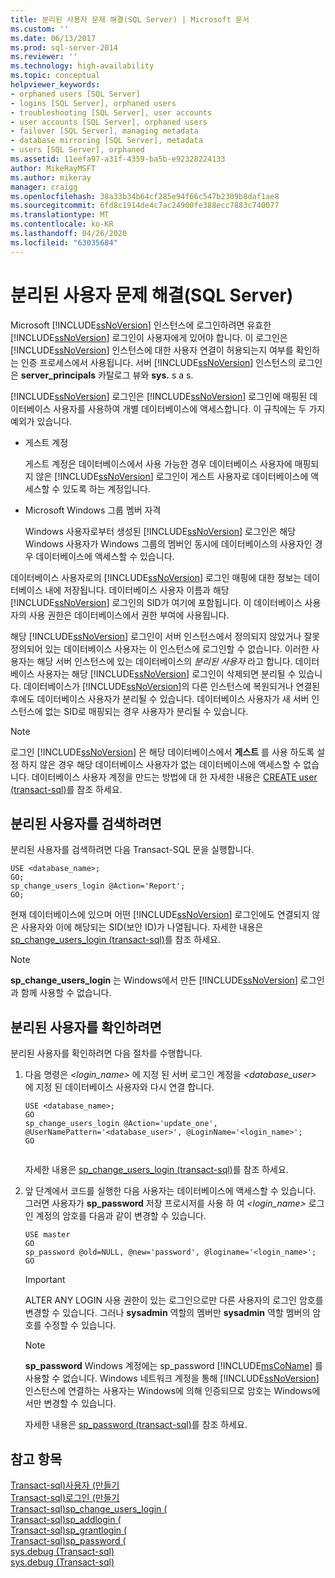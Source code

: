 ```yaml
---
title: 분리된 사용자 문제 해결(SQL Server) | Microsoft 문서
ms.custom: ''
ms.date: 06/13/2017
ms.prod: sql-server-2014
ms.reviewer: ''
ms.technology: high-availability
ms.topic: conceptual
helpviewer_keywords:
- orphaned users [SQL Server]
- logins [SQL Server], orphaned users
- troubleshooting [SQL Server], user accounts
- user accounts [SQL Server], orphaned users
- failover [SQL Server], managing metadata
- database mirroring [SQL Server], metadata
- users [SQL Server], orphaned
ms.assetid: 11eefa97-a31f-4359-ba5b-e92328224133
author: MikeRayMSFT
ms.author: mikeray
manager: craigg
ms.openlocfilehash: 38a33b34b64cf285e94f66c547b2309b8daf1ae8
ms.sourcegitcommit: 6fd8c1914de4c7ac24900fe388ecc7883c740077
ms.translationtype: MT
ms.contentlocale: ko-KR
ms.lasthandoff: 04/26/2020
ms.locfileid: "63035684"
---
```

# <a name="troubleshoot-orphaned-users-sql-server"></a>분리된 사용자 문제 해결(SQL Server)
  Microsoft [!INCLUDE[ssNoVersion](../../includes/ssnoversion-md.md)] 인스턴스에 로그인하려면 유효한 [!INCLUDE[ssNoVersion](../../includes/ssnoversion-md.md)] 로그인이 사용자에게 있어야 합니다. 이 로그인은 [!INCLUDE[ssNoVersion](../../includes/ssnoversion-md.md)] 인스턴스에 대한 사용자 연결이 허용되는지 여부를 확인하는 인증 프로세스에서 사용됩니다. 서버 [!INCLUDE[ssNoVersion](../../includes/ssnoversion-md.md)] 인스턴스의 로그인은 **server_principals** 카탈로그 뷰와 **sys.** s a s.  
  
 [!INCLUDE[ssNoVersion](../../includes/ssnoversion-md.md)] 로그인은 [!INCLUDE[ssNoVersion](../../includes/ssnoversion-md.md)] 로그인에 매핑된 데이터베이스 사용자를 사용하여 개별 데이터베이스에 액세스합니다. 이 규칙에는 두 가지 예외가 있습니다.  
  
-   게스트 계정  
  
     게스트 계정은 데이터베이스에서 사용 가능한 경우 데이터베이스 사용자에 매핑되지 않은 [!INCLUDE[ssNoVersion](../../includes/ssnoversion-md.md)] 로그인이 게스트 사용자로 데이터베이스에 액세스할 수 있도록 하는 계정입니다.  
  
-   Microsoft Windows 그룹 멤버 자격  
  
     Windows 사용자로부터 생성된 [!INCLUDE[ssNoVersion](../../includes/ssnoversion-md.md)] 로그인은 해당 Windows 사용자가 Windows 그룹의 멤버인 동시에 데이터베이스의 사용자인 경우 데이터베이스에 액세스할 수 있습니다.  
  
 데이터베이스 사용자로의 [!INCLUDE[ssNoVersion](../../includes/ssnoversion-md.md)] 로그인 매핑에 대한 정보는 데이터베이스 내에 저장됩니다. 데이터베이스 사용자 이름과 해당 [!INCLUDE[ssNoVersion](../../includes/ssnoversion-md.md)] 로그인의 SID가 여기에 포함됩니다. 이 데이터베이스 사용자의 사용 권한은 데이터베이스에서 권한 부여에 사용됩니다.  
  
 해당 [!INCLUDE[ssNoVersion](../../includes/ssnoversion-md.md)] 로그인이 서버 인스턴스에서 정의되지 않았거나 잘못 정의되어 있는 데이터베이스 사용자는 이 인스턴스에 로그인할 수 없습니다. 이러한 사용자는 해당 서버 인스턴스에 있는 데이터베이스의 *분리된 사용자* 라고 합니다. 데이터베이스 사용자는 해당 [!INCLUDE[ssNoVersion](../../includes/ssnoversion-md.md)] 로그인이 삭제되면 분리될 수 있습니다. 데이터베이스가 [!INCLUDE[ssNoVersion](../../includes/ssnoversion-md.md)]의 다른 인스턴스에 복원되거나 연결된 후에도 데이터베이스 사용자가 분리될 수 있습니다. 데이터베이스 사용자가 새 서버 인스턴스에 없는 SID로 매핑되는 경우 사용자가 분리될 수 있습니다.  
  
> [!NOTE]  
>  로그인 [!INCLUDE[ssNoVersion](../../includes/ssnoversion-md.md)] 은 해당 데이터베이스에서 **게스트** 를 사용 하도록 설정 하지 않은 경우 해당 데이터베이스 사용자가 없는 데이터베이스에 액세스할 수 없습니다. 데이터베이스 사용자 계정을 만드는 방법에 대 한 자세한 내용은 [CREATE user &#40;transact-sql&#41;](/sql/t-sql/statements/create-user-transact-sql)를 참조 하세요.  
  
## <a name="to-detect-orphaned-users"></a>분리된 사용자를 검색하려면  
 분리된 사용자를 검색하려면 다음 Transact-SQL 문을 실행합니다.  
  
```  
USE <database_name>;  
GO;   
sp_change_users_login @Action='Report';  
GO;  
```  
  
 현재 데이터베이스에 있으며 어떤 [!INCLUDE[ssNoVersion](../../includes/ssnoversion-md.md)] 로그인에도 연결되지 않은 사용자와 이에 해당되는 SID(보안 ID)가 나열됩니다. 자세한 내용은 [sp_change_users_login &#40;transact-sql&#41;](/sql/relational-databases/system-stored-procedures/sp-change-users-login-transact-sql)를 참조 하세요.  
  
> [!NOTE]  
>  **sp_change_users_login** 는 Windows에서 만든 [!INCLUDE[ssNoVersion](../../includes/ssnoversion-md.md)] 로그인과 함께 사용할 수 없습니다.  
  
## <a name="to-resolve-an-orphaned-user"></a>분리된 사용자를 확인하려면  
 분리된 사용자를 확인하려면 다음 절차를 수행합니다.  
  
1.  다음 명령은 *<login_name>* 에 지정 된 서버 로그인 계정을 *<database_user>* 에 지정 된 데이터베이스 사용자와 다시 연결 합니다.  
  
    ```  
    USE <database_name>;  
    GO  
    sp_change_users_login @Action='update_one', @UserNamePattern='<database_user>', @LoginName='<login_name>';  
    GO  
  
    ```  
  
     자세한 내용은 [sp_change_users_login &#40;transact-sql&#41;](/sql/relational-databases/system-stored-procedures/sp-change-users-login-transact-sql)를 참조 하세요.  
  
2.  앞 단계에서 코드를 실행한 다음 사용자는 데이터베이스에 액세스할 수 있습니다. 그러면 사용자가 **sp_password** 저장 프로시저를 사용 하 여 *<login_name>* 로그인 계정의 암호를 다음과 같이 변경할 수 있습니다.  
  
    ```  
    USE master   
    GO  
    sp_password @old=NULL, @new='password', @loginame='<login_name>';  
    GO  
    ```  
  
    > [!IMPORTANT]  
    >  ALTER ANY LOGIN 사용 권한이 있는 로그인으로만 다른 사용자의 로그인 암호를 변경할 수 있습니다. 그러나 **sysadmin** 역할의 멤버만 **sysadmin** 역할 멤버의 암호를 수정할 수 있습니다.  
  
    > [!NOTE]  
    >  **sp_password** Windows 계정에는 sp_password [!INCLUDE[msCoName](../../includes/msconame-md.md)] 를 사용할 수 없습니다. Windows 네트워크 계정을 통해 [!INCLUDE[ssNoVersion](../../includes/ssnoversion-md.md)] 인스턴스에 연결하는 사용자는 Windows에 의해 인증되므로 암호는 Windows에서만 변경할 수 있습니다.  
  
     자세한 내용은 [sp_password &#40;transact-sql&#41;](/sql/relational-databases/system-stored-procedures/sp-password-transact-sql)를 참조 하세요.  
  
## <a name="see-also"></a>참고 항목  
 [Transact-sql&#41;사용자 &#40;만들기](/sql/t-sql/statements/create-user-transact-sql)   
 [Transact-sql&#41;로그인 &#40;만들기](/sql/t-sql/statements/create-login-transact-sql)   
 [Transact-sql&#41;sp_change_users_login &#40;](/sql/relational-databases/system-stored-procedures/sp-change-users-login-transact-sql)   
 [Transact-sql&#41;sp_addlogin &#40;](/sql/relational-databases/system-stored-procedures/sp-addlogin-transact-sql)   
 [Transact-sql&#41;sp_grantlogin &#40;](/sql/relational-databases/system-stored-procedures/sp-grantlogin-transact-sql)   
 [Transact-sql&#41;sp_password &#40;](/sql/relational-databases/system-stored-procedures/sp-password-transact-sql)   
 [sys.debug &#40;Transact-sql&#41;](/sql/relational-databases/system-compatibility-views/sys-sysusers-transact-sql)   
 [sys.debug &#40;Transact-sql&#41;](/sql/relational-databases/system-compatibility-views/sys-syslogins-transact-sql)  
  
  
